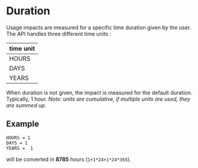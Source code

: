 # Duration

Usage impacts are measured for a specific time duration given by the user.
The API handles three different time units :

| time unit |
|-----------|
| HOURS     |
| DAYS      |
| YEARS     |

When duration is not given, the impact is measured for the default duration. Typically, 1 hour.
_Note: units are cumulative, if multiple units are used, they are summed up._

## Example

```
HOURS = 1
DAYS = 1
YEARS =  1
```

will be converted in **8785** hours (`1+1*24+1*24*365`).